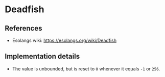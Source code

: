 # Deadfish

## References

- Esolangs wiki: https://esolangs.org/wiki/Deadfish

## Implementation details

- The value is unbounded, but is reset to `0` whenever it equals `-1` or `256`.

